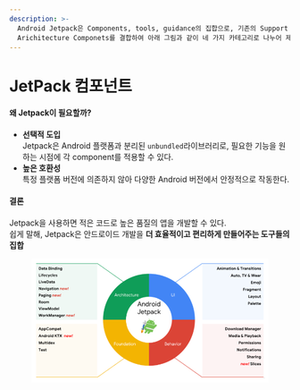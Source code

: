 ```yaml
---
description: >-
  Android Jetpack은 Components, tools, guidance의 집합으로, 기존의 Support Library 및
  Arichitecture Componets를 결합하여 아래 그림과 같이 네 가지 카테고리로 나누어 제공한다.
---
```


# JetPack 컴포넌트

#### 왜 Jetpack이 필요할까?

* **선택적 도입**\
  Jetpack은 Android 플랫폼과 분리된 `unbundled`라이브러리로,  필요한 기능을 원하는 시점에  각 component를 적용할 수 있다.
* **높은 호환성**\
  특정 플랫폼 버전에 의존하지 않아 다양한 Android 버전에서 안정적으로 작동한다.

#### 결론

Jetpack을 사용하면 적은 코드로 높은 품질의 앱을 개발할 수 있다.\
쉽게 말해, Jetpack은 안드로이드 개발을 **더 효율적이고 편리하게 만들어주는 도구들의 집합**

<figure><img src="../../.gitbook/assets/image (1) (1) (1) (1) (1) (1) (1).png" alt=""><figcaption></figcaption></figure>

